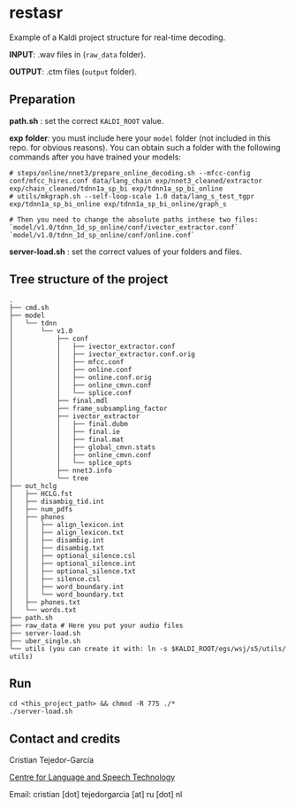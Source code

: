 
# restasr

Example of a Kaldi project structure for real-time decoding.

**INPUT**: .wav files in (`raw_data` folder).

**OUTPUT**: .ctm files (`output` folder).

## Preparation

**path.sh** : set the correct `KALDI_ROOT` value. 

**exp** **folder**: you must include here your `model` folder (not included in this repo. for obvious reasons). You can obtain such a folder with the following commands after you have trained your models:

    # steps/online/nnet3/prepare_online_decoding.sh --mfcc-config conf/mfcc_hires.conf data/lang_chain exp/nnet3_cleaned/extractor exp/chain_cleaned/tdnn1a_sp_bi exp/tdnn1a_sp_bi_online
    # utils/mkgraph.sh --self-loop-scale 1.0 data/lang_s_test_tgpr exp/tdnn1a_sp_bi_online exp/tdnn1a_sp_bi_online/graph_s

    # Then you need to change the absolute paths inthese two files:
    `model/v1.0/tdnn_1d_sp_online/conf/ivector_extractor.conf`
    `model/v1.0/tdnn_1d_sp_online/conf/online.conf`


**server-load.sh** : set the correct values of your folders and files.



## Tree structure of the project

    .
    ├── cmd.sh
    ├── model
    │   └── tdnn
    │       └── v1.0
    │           ├── conf
    │           │   ├── ivector_extractor.conf
    │           │   ├── ivector_extractor.conf.orig
    │           │   ├── mfcc.conf
    │           │   ├── online.conf
    │           │   ├── online.conf.orig
    │           │   ├── online_cmvn.conf
    │           │   └── splice.conf
    │           ├── final.mdl
    │           ├── frame_subsampling_factor
    │           ├── ivector_extractor
    │           │   ├── final.dubm
    │           │   ├── final.ie
    │           │   ├── final.mat
    │           │   ├── global_cmvn.stats
    │           │   ├── online_cmvn.conf
    │           │   └── splice_opts
    │           ├── nnet3.info
    │           └── tree
    ├── out_hclg
    │   ├── HCLG.fst
    │   ├── disambig_tid.int
    │   ├── num_pdfs
    │   ├── phones
    │   │   ├── align_lexicon.int
    │   │   ├── align_lexicon.txt
    │   │   ├── disambig.int
    │   │   ├── disambig.txt
    │   │   ├── optional_silence.csl
    │   │   ├── optional_silence.int
    │   │   ├── optional_silence.txt
    │   │   ├── silence.csl
    │   │   ├── word_boundary.int
    │   │   └── word_boundary.txt
    │   ├── phones.txt
    │   └── words.txt
    ├── path.sh
    ├── raw_data # Here you put your audio files
    ├── server-load.sh
    ├── uber_single.sh
    └── utils (you can create it with: ln -s $KALDI_ROOT/egs/wsj/s5/utils/ utils)
    

## Run
    cd <this_project_path> && chmod -R 775 ./*
    ./server-load.sh



## Contact and credits
Cristian Tejedor-García

[Centre for Language and Speech Technology](https://www.ru.nl/clst/)

Email: cristian [dot] tejedorgarcia [at] ru [dot] nl
